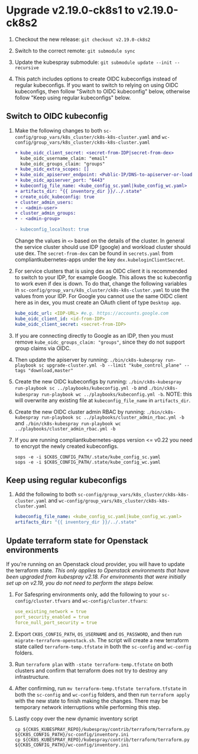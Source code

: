 # Upgrade v2.19.0-ck8s1 to v2.19.0-ck8s2

1. Checkout the new release: `git checkout v2.19.0-ck8s2`

1. Switch to the correct remote: `git submodule sync`

1. Update the kubespray submodule: `git submodule update --init --recursive`

1. This patch includes options to create OIDC kubeconfigs instead of regular kubeconfigs. If you want to switch to relying on using OIDC kubeconfigs, then follow "Switch to OIDC kubeconfig" below, otherwise follow "Keep using regular kubeconfigs" below.

## Switch to OIDC kubeconfig

1. Make the following changes to both `sc-config/group_vars/k8s_cluster/ck8s-k8s-cluster.yaml` and `wc-config/group_vars/k8s_cluster/ck8s-k8s-cluster.yaml`

    ```diff
    + kube_oidc_client_secret: <secret-from-IDP|secret-from-dex>
      kube_oidc_username_claim: "email"
      kube_oidc_groups_claim: "groups"
    + kube_oidc_extra_scopes: []
    + kube_oidc_apiserver_endpoint: <Public-IP/DNS-to-apiserver-or-loadbalancer>
    + kube_oidc_apiserver_port: "6443"
    + kubeconfig_file_name: <kube_config_sc.yaml|kube_config_wc.yaml>
    + artifacts_dir: "{{ inventory_dir }}/../.state"
    + create_oidc_kubeconfig: true
    + cluster_admin_users:
    + - <admin-user>
    + cluster_admin_groups:
    + - <admin-group>

    - kubeconfig_localhost: true
    ```

    Change the values in `<>` based on the details of the cluster. In general the service cluster should use IDP (google) and workload cluster should use dex. The `secret-from-dex` can be found in `secrets.yaml` from compliantkubernetes-apps under the key `dex.kubeloginClientSecret`.

1. For service clusters that is using dex as OIDC client it is recommended to switch to your IDP, for example Google. This allows the sc kubeconfig to work even if dex is down. To do that, change the following variables in `sc-config/group_vars/k8s_cluster/ck8s-k8s-cluster.yaml` to use the values from your IDP. For Google you cannot use the same OIDC client here as in dex, you must create an OAuth client of type `Desktop app`.

    ```yaml
    kube_oidc_url: <IDP-URL> #e.g. https://accounts.google.com
    kube_oidc_client_id: <id-from-IDP>
    kube_oidc_client_secret: <secret-from-IDP>
    ```

1. If you are connecting directly to Google as an IDP, then you must remove `kube_oidc_groups_claim: "groups"`, since they do not support group claims via OIDC.

1. Then update the apiserver by running: `./bin/ck8s-kubespray run-playbook sc upgrade-cluster.yml -b --limit "kube_control_plane" --tags "download,master"`

1. Create the new OIDC kubeconfigs by running: `./bin/ck8s-kubespray run-playbook sc ../playbooks/kubeconfig.yml -b` and `./bin/ck8s-kubespray run-playbook wc ../playbooks/kubeconfig.yml -b`. NOTE: this will overwrite any existing file at `kubeconfig_file_name` in `artifacts_dir`.

1. Create the new OIDC cluster admin RBAC by running: `./bin/ck8s-kubespray run-playbook sc ../playbooks/cluster_admin_rbac.yml -b` and `./bin/ck8s-kubespray run-playbook wc ../playbooks/cluster_admin_rbac.yml -b`

1. If you are running compliantkubernetes-apps version <= v0.22 you need to encrypt the newly created kubeconfigs.

    ```console
    sops -e -i $CK8S_CONFIG_PATH/.state/kube_config_sc.yaml
    sops -e -i $CK8S_CONFIG_PATH/.state/kube_config_wc.yaml
    ```

## Keep using regular kubeconfigs

1. Add the following to both `sc-config/group_vars/k8s_cluster/ck8s-k8s-cluster.yaml` and `wc-config/group_vars/k8s_cluster/ck8s-k8s-cluster.yaml`

    ```yaml
    kubeconfig_file_name: <kube_config_sc.yaml|kube_config_wc.yaml>
    artifacts_dir: "{{ inventory_dir }}/../.state"
    ```

## Update terraform state for Openstack environments

If you're running on an Openstack cloud provider, you will have to update the terraform state. _This only applies to Openstack environments that have been upgraded from kubespray v2.18. For environments that were initially set up on v2.19, you do not need to perform the steps below._

1. For Safespring environments only, add the following to your `sc-config/cluster.tfvars` and `wc-config/cluster.tfvars`:

    ```yaml
    use_existing_network = true
    port_security_enabled = true
    force_null_port_security = true
    ```

1. Export `CK8S_CONFIG_PATH`, `OS_USERNAME` and `OS_PASSWORD`, and then run `migrate-terraform-openstack.sh`. The script will create a new terraform state called `terraform-temp.tfstate` in both the `sc-config` and `wc-config` folders.

1. Run `terraform plan` with `-state terraform-temp.tfstate` on both clusters and confirm that terraform does not try to destroy any infrastructure.

1. After confirming, run `mv terraform-temp.tfstate terraform.tfstate` in both the `sc-config` and `wc-config` folders, and then run `terraform apply` with the new state to finish making the changes. There may be temporary network interruptions while performing this step.

1. Lastly copy over the new dynamic inventory script

    ```console
    cp ${CK8S_KUBESPRAY_REPO}/kubespray/contrib/terraform/terraform.py ${CK8S_CONFIG_PATH}/sc-config/inventory.ini
    cp ${CK8S_KUBESPRAY_REPO}/kubespray/contrib/terraform/terraform.py ${CK8S_CONFIG_PATH}/wc-config/inventory.ini
    ```
